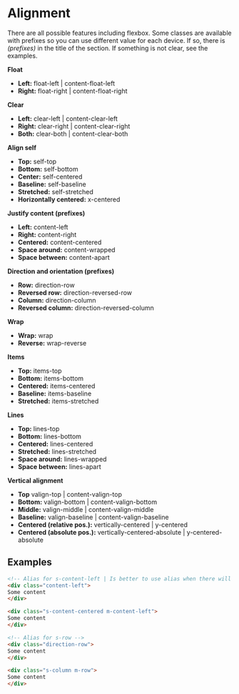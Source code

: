# Alignment

There are all possible features including flexbox. Some classes are available with prefixes so you can use different value for each device. If so, there is *(prefixes)* in the title of the section. If something is not clear, see the examples.

**Float**
- **Left:** float-left | content-float-left
- **Right:** float-right | content-float-right
 
**Clear**
- **Left:** clear-left | content-clear-left 
- **Right:** clear-right | content-clear-right
- **Both:** clear-both | content-clear-both
 
**Align self**
- **Top:** self-top
- **Bottom:** self-bottom
- **Center:** self-centered
- **Baseline:** self-baseline
- **Stretched:** self-stretched
- **Horizontally centered:** x-centered

**Justify content (prefixes)**
- **Left:** content-left
- **Right:** content-right
- **Centered:** content-centered
- **Space around:** content-wrapped
- **Space between:** content-apart

**Direction and orientation (prefixes)**
- **Row:** direction-row
- **Reversed row:** direction-reversed-row
- **Column:** direction-column
- **Reversed column:** direction-reversed-column

**Wrap**
- **Wrap:** wrap
- **Reverse:** wrap-reverse

**Items**
- **Top:** items-top
- **Bottom:** items-bottom
- **Centered:** items-centered
- **Baseline:** items-baseline
- **Stretched:** items-stretched

**Lines**
- **Top:** lines-top
- **Bottom:** lines-bottom
- **Centered:** lines-centered
- **Stretched:** lines-stretched
- **Space around:** lines-wrapped
- **Space between:** lines-apart

**Vertical alignment**
- **Top** valign-top | content-valign-top
- **Bottom:** valign-bottom | content-valign-bottom
- **Middle:** valign-middle | content-valign-middle
- **Baseline:** valign-baseline | content-valign-baseline
- **Centered (relative pos.):** vertically-centered | y-centered
- **Centered (absolute pos.):** vertically-centered-absolute | y-centered-absolute


## Examples
````Html
<!-- Alias for s-content-left | Is better to use alias when there will be no change for other devices -->
<div class="content-left">
Some content
</div>

<div class="s-content-centered m-content-left">
Some content
</div>

<!-- Alias for s-row -->
<div class="direction-row">
Some content
</div>

<div class="s-column m-row">
Some content
</div>
````

